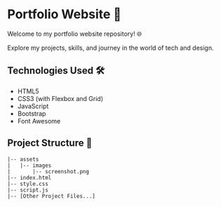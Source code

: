 # Portfolio Website 🚀

Welcome to my portfolio website repository! 🌐

Explore my projects, skills, and journey in the world of tech and design.

## Technologies Used 🛠️

- HTML5
- CSS3 (with Flexbox and Grid)
- JavaScript
- Bootstrap
- Font Awesome


## Project Structure 📂

```plaintext
|-- assets
|   |-- images
|       |-- screenshot.png
|-- index.html
|-- style.css
|-- script.js
|-- [Other Project Files...]
